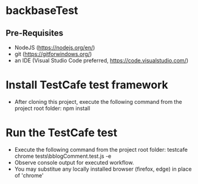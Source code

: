# backbaseTest

## Pre-Requisites
- NodeJS (https://nodejs.org/en/)
- git (https://gitforwindows.org/)
- an IDE (Visual Studio Code preferred, https://code.visualstudio.com/)


# Install TestCafe test framework
- After cloning this project, execute the following command from the project root folder:  npm install

# Run the TestCafe test
- Execute the following command from the project root folder:  testcafe chrome tests\bblogComment.test.js -e
- Observe console output for executed workflow.
- You may substitue any locally installed browser (firefox, edge) in place of 'chrome'
